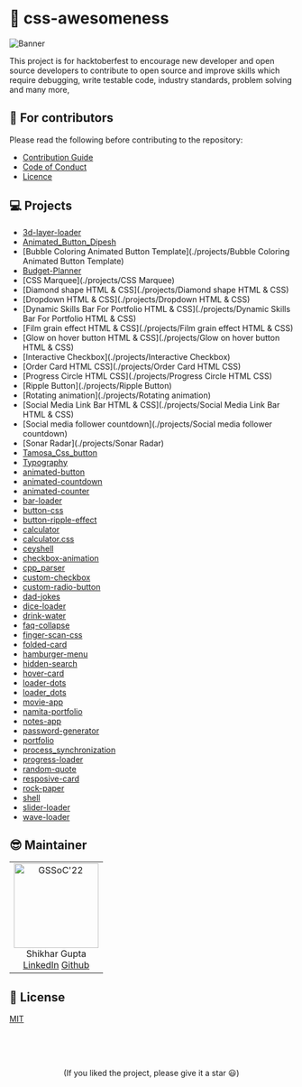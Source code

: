# 🚀 css-awesomeness

![Banner](./scripts/assets/banner.png)

This project is for hacktoberfest to encourage new developer and open source developers to contribute to open source and improve skills which require debugging, write testable code, industry standards, problem solving and many more,

## 💙 For contributors

Please read the following before contributing to the repository:

- [Contribution Guide](./CONTRIBUTING.md)
- [Code of Conduct](./CODE_OF_CONDUCT.md)
- [Licence](./LICENCE.md)

## 💻 Projects

 
- [3d-layer-loader](./projects/3d-layer-loader) 
- [Animated_Button_Dipesh](./projects/Animated_Button_Dipesh) 
- [Bubble Coloring Animated Button Template](./projects/Bubble Coloring Animated Button Template) 
- [Budget-Planner](./projects/Budget-Planner) 
- [CSS Marquee](./projects/CSS Marquee) 
- [Diamond shape HTML &amp; CSS](./projects/Diamond shape HTML &amp; CSS) 
- [Dropdown HTML &amp; CSS](./projects/Dropdown HTML &amp; CSS) 
- [Dynamic Skills Bar For Portfolio HTML &amp; CSS](./projects/Dynamic Skills Bar For Portfolio HTML &amp; CSS) 
- [Film grain effect HTML &amp; CSS](./projects/Film grain effect HTML &amp; CSS) 
- [Glow on hover button HTML &amp; CSS](./projects/Glow on hover button HTML &amp; CSS) 
- [Interactive Checkbox](./projects/Interactive Checkbox) 
- [Order Card HTML CSS](./projects/Order Card HTML CSS) 
- [Progress Circle HTML CSS](./projects/Progress Circle HTML CSS) 
- [Ripple Button](./projects/Ripple Button) 
- [Rotating animation](./projects/Rotating animation) 
- [Social Media Link Bar HTML &amp; CSS](./projects/Social Media Link Bar HTML &amp; CSS) 
- [Social media follower countdown](./projects/Social media follower countdown) 
- [Sonar Radar](./projects/Sonar Radar) 
- [Tamosa_Css_button](./projects/Tamosa_Css_button) 
- [Typography](./projects/Typography) 
- [animated-button](./projects/animated-button) 
- [animated-countdown](./projects/animated-countdown) 
- [animated-counter](./projects/animated-counter) 
- [bar-loader](./projects/bar-loader) 
- [button-css](./projects/button-css) 
- [button-ripple-effect](./projects/button-ripple-effect) 
- [calculator](./projects/calculator) 
- [calculator.css](./projects/calculator.css) 
- [ceyshell](./projects/ceyshell) 
- [checkbox-animation](./projects/checkbox-animation) 
- [cpp_parser](./projects/cpp_parser) 
- [custom-checkbox](./projects/custom-checkbox) 
- [custom-radio-button](./projects/custom-radio-button) 
- [dad-jokes](./projects/dad-jokes) 
- [dice-loader](./projects/dice-loader) 
- [drink-water](./projects/drink-water) 
- [faq-collapse](./projects/faq-collapse) 
- [finger-scan-css](./projects/finger-scan-css) 
- [folded-card](./projects/folded-card) 
- [hamburger-menu](./projects/hamburger-menu) 
- [hidden-search](./projects/hidden-search) 
- [hover-card](./projects/hover-card) 
- [loader-dots](./projects/loader-dots) 
- [loader_dots](./projects/loader_dots) 
- [movie-app](./projects/movie-app) 
- [namita-portfolio](./projects/namita-portfolio) 
- [notes-app](./projects/notes-app) 
- [password-generator](./projects/password-generator) 
- [portfolio](./projects/portfolio) 
- [process_synchronization](./projects/process_synchronization) 
- [progress-loader](./projects/progress-loader) 
- [random-quote](./projects/random-quote) 
- [resposive-card](./projects/resposive-card) 
- [rock-paper](./projects/rock-paper) 
- [shell](./projects/shell) 
- [slider-loader](./projects/slider-loader) 
- [wave-loader](./projects/wave-loader)

## 😎 Maintainer

<table>
  <tr>
    <td align="center">
      <img src="https://avatars.githubusercontent.com/u/75368010?v=4" width="150px" alt="GSSoC'22" />
      <br/>
       Shikhar Gupta
      <br/>
      <a href="https://www.linkedin.com/in/shikhar-gupta-71ab59201/">LinkedIn</a>
      <a href="https://github.com/shikhar13012001">Github</a>
    </td> 
  </tr>
</table>

## 📄 License

[MIT](./LICENSE.md)

<br>
<br>
<br>

<p align='center'>
(If you liked the project, please give it a star 😃)
</p>
